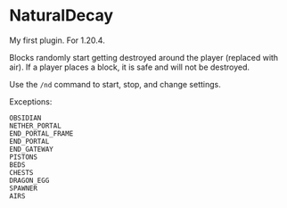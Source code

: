 # NaturalDecay

My first plugin. For 1.20.4.

Blocks randomly start getting destroyed around the player (replaced with air).
If a player places a block, it is safe and will not be destroyed.

Use the `/nd` command to start, stop, and change settings.

Exceptions:
```
OBSIDIAN
NETHER_PORTAL
END_PORTAL_FRAME
END_PORTAL
END_GATEWAY
PISTONS
BEDS
CHESTS
DRAGON_EGG
SPAWNER
AIRS
```
